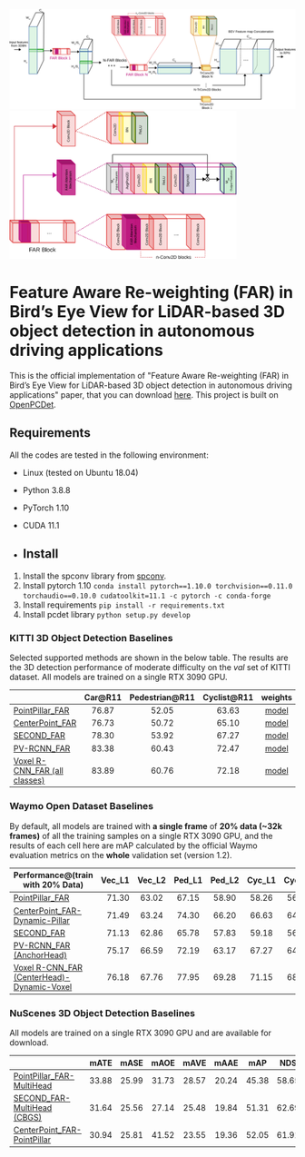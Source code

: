 ![](imgs/2DBN_FAR_Network_Generic.png)
<img src="imgs/FAR_block.png" alt="drawing" width="400"/>

# Feature Aware Re-weighting (FAR) in Bird’s Eye View for LiDAR-based 3D object detection in autonomous driving applications
This is the official implementation of "Feature Aware Re-weighting (FAR) in Bird’s Eye View for LiDAR-based 3D object detection in autonomous driving applications" paper, that you can download [here](). 
This project is built on [OpenPCDet](https://github.com/open-mmlab/OpenPCDet).

## Requirements

All the codes are tested in the following environment:

- Linux (tested on Ubuntu 18.04)
- Python 3.8.8
- PyTorch 1.10
- CUDA 11.1

- ## Install
1. Install the spconv library from [spconv](https://github.com/traveller59/spconv).
2. Install pytorch 1.10 `conda install pytorch==1.10.0 torchvision==0.11.0 torchaudio==0.10.0 cudatoolkit=11.1 -c pytorch -c conda-forge`
3. Install requirements `pip install -r requirements.txt`
4. Install pcdet library `python setup.py develop`

### KITTI 3D Object Detection Baselines
Selected supported methods are shown in the below table. The results are the 3D detection performance of moderate difficulty on the *val* set of KITTI dataset. All models are trained on a single RTX 3090 GPU.


|                                             | Car@R11 | Pedestrian@R11 | Cyclist@R11  | weights |
|---------------------------------------------|:-------:|:-------:|:-------:|:---------:|
| [PointPillar_FAR](tools/cfgs/kitti_models/pointpillar_FAR.yaml) | 76.87 | 52.05 | 63.63 | [model](https://vc.ee.duth.gr:6960/index.php/s/0krLEwFNkHrN4Wz) | 
| [CenterPoint_FAR](tools/cfgs/kitti_models/centerpoint_dyn_pillar_1x_FAR.yaml) | 76.73 | 50.72 | 65.10 | [model](https://vc.ee.duth.gr:6960/index.php/s/j2r54j77MsTgyVu)| 
| [SECOND_FAR](tools/cfgs/kitti_models/second_FAR.yaml)       | 78.30 | 53.92 | 67.27 | [model](https://vc.ee.duth.gr:6960/index.php/s/g95yytjRRdSwAwG) |
| [PV-RCNN_FAR](tools/cfgs/kitti_models/pv_rcnn_FAR.yaml) |83.38 | 60.43 | 72.47 | [model](https://vc.ee.duth.gr:6960/index.php/s/g95yytjRRdSwAwG) |
| [Voxel R-CNN_FAR (all classes)](tools/cfgs/kitti_models/voxel_rcnn_all_classes_FAR.yaml) | 83.89 | 60.76 | 72.18 | [model](https://vc.ee.duth.gr:6960/index.php/s/JK3KAIC2Ze3SLG2) |


### Waymo Open Dataset Baselines

By default, all models are trained with **a single frame** of **20% data (~32k frames)** of all the training samples on a single RTX 3090 GPU, and the results of each cell here are mAP calculated by the official Waymo evaluation metrics on the **whole** validation set (version 1.2).    

|    Performance@(train with 20\% Data)            | Vec_L1 | Vec_L2 | Ped_L1 | Ped_L2 | Cyc_L1 | Cyc_L2 |  
|---------------------------------------------|----------:|:-------:|:-------:|:-------:|:-------:|:-------:|
| [PointPillar_FAR](tools/cfgs/waymo_models/pointpillar_1x_FAR.yaml) | 71.30 |	63.02 | 67.15|58.90|58.26|56.06 |
| [CenterPoint_FAR-Dynamic-Pillar](tools/cfgs/waymo_models/centerpoint_dyn_pillar_1x_FAR.yaml)| 71.49|63.24|74.30|66.20|66.63|64.13| 
| [SECOND_FAR](tools/cfgs/waymo_models/centerpoint_dyn_pillar_1x_FAR.yaml) | 71.13|62.86|65.78|57.83|	59.18 |	56.99| 
| [PV-RCNN_FAR (AnchorHead)](tools/cfgs/waymo_models/pv_rcnn_FAR.yaml) | 75.17|66.59|72.19|63.17|67.27|64.76|
| [Voxel R-CNN_FAR (CenterHead)-Dynamic-Voxel](tools/cfgs/waymo_models/voxel_rcnn_with_centerhead_dyn_voxel_FAR.yaml) | 76.18|67.76|77.95|69.28|71.15|68.53|



### NuScenes 3D Object Detection Baselines
All models are trained on a single RTX 3090 GPU and are available for download.

|                                             | mATE | mASE | mAOE | mAVE | mAAE | mAP | NDS | download | 
|---------------------------------------------|----------:|:-------:|:-------:|:-------:|:---------:|:-------:|:-------:|:---------:|
| [PointPillar_FAR-MultiHead](tools/cfgs/nuscenes_models/cbgs_pp_multihead_FAR.yaml) | 33.88 | 25.99 | 31.73 | 28.57 | 20.24 | 45.38 | 58.65	 | [model](https://vc.ee.duth.gr:6960/index.php/s/bYjGx4uKny9S6E4) | 
| [SECOND_FAR-MultiHead (CBGS)](tools/cfgs/nuscenes_models/cbgs_second_multihead_FAR.yaml) | 31.64 |	25.56 |	27.14 | 25.48 | 19.84 | 51.31 | 62.69 | [model](https://vc.ee.duth.gr:6960/index.php/s/6vc1t6m3xsqnskz) |
| [CenterPoint_FAR-PointPillar](tools/cfgs/nuscenes_models/cbgs_dyn_pp_centerpoint_FAR.yaml) | 30.94 |	25.81 |	41.52 | 23.55 | 19.36 | 52.05 | 61.91 | [model](https://vc.ee.duth.gr:6960/index.php/s/PL5PuwSyFYBjspk) |





